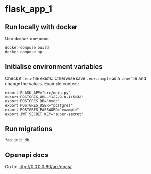 # flask_app_1


## Run locally with docker

Use docker-compose
```
docker-compose build
docker-compose up
```


## Initialise environment variables

Check if `.env` file exists. Otherwise save `.env.sample` as a `.env` file and change the values.
Example content:

```
export FLASK_APP="src/main.py"
export POSTGRES_URL="127.0.0.1:5432"
export POSTGRES_DB="mydb"
export POSTGRES_USER="postgres"
export POSTGRES_PASSWORD="example"
export JWT_SECRET_KEY="super-secret"
```


## Run migrations

```
fab init_db
```


## Openapi docs

Go to: http://0.0.0.0:80/api/docs/
